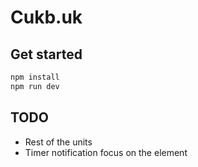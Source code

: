 # Cukb.uk

## Get started

```bash
npm install
npm run dev
```


## TODO
- Rest of the units
- Timer notification focus on the element